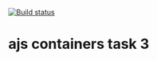 [![Build status](https://ci.appveyor.com/api/projects/status/osxvhgh9he133pe1?svg=true)](https://ci.appveyor.com/project/qvvverty/ajs-containers-3)
# ajs containers task 3
